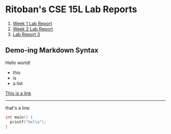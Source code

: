 # Ritoban's CSE 15L Lab Reports

1. [Week 1 Lab Report](week1.md)
1. [Week 2 Lab Report](week2.md)
1. [Lab Report 3](report3.md)

## Demo-ing Markdown Syntax

Hello world!

* this
* is
* a list


[This is a link](https://www.google.com)

---

that's a line

```cpp
int main() {
  printf("hello");
}
```


